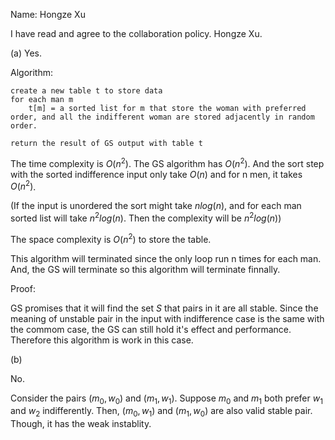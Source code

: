 Name: Hongze Xu

I have read and agree to the collaboration policy. Hongze Xu.

(a) 
Yes.

Algorithm:
    
    create a new table t to store data
    for each man m
        t[m] = a sorted list for m that store the woman with preferred order, and all the indifferent woman are stored adjacently in random order.
        
    return the result of GS output with table t

The time complexity is $O(n^2)$. The GS algorithm has $O(n^2)$. And the sort step with the sorted indifference input only take $O(n)$ and for n men, it takes $O(n^2)$. 

(If the input is unordered the sort might take $nlog(n)$, and for each man sorted list will take $n^2log(n)$. Then the complexity will be $n^2log(n)$)

The space complexity is $O(n^2)$ to store the table.

This algorithm will terminated since the only loop run n times for each man. And, the GS will terminate so this algorithm will terminate finnally. 

Proof:

GS promises that it will find the set $S$ that pairs in it are all stable. Since the meaning of unstable pair in the input with indifference case is the same with the commom case, the GS can still hold it's effect and performance. Therefore this algorithm is work in this case.


(b)

No.

Consider the pairs $(m_0, w_0)$ and $(m_1, w_1)$. Suppose $m_0$ and $m_1$ both prefer $w_1$ and $w_2$ indifferently. Then, $(m_0, w_1)$ and $(m_1, w_0)$ are also valid stable pair. Though, it has the weak instablity.